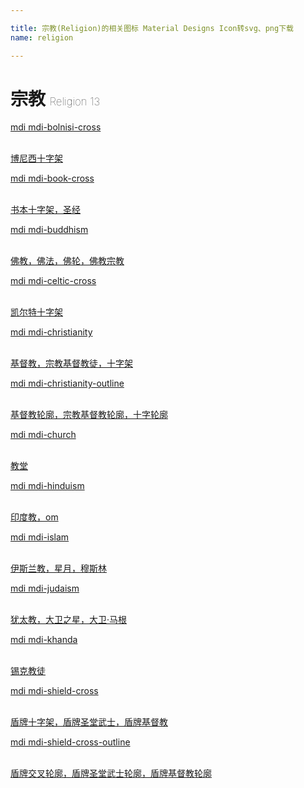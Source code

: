 ```yaml
---

title: 宗教(Religion)的相关图标 Material Designs Icon转svg、png下载
name: religion

---
```


# 宗教  <small style="font-size: 60%;font-weight: 100">Religion <span class="badge-secondary badge">13</span> </small>

<search tag="religion" :max="0"/>

<div class="icon-list row" id="search-show"><a href="/icon/bolnisi-cross.html" class="icon-item col-6 col-sm-4 col-md-2"><div class="icon-item-inner"><i class="mdi mdi-bolnisi-cross"></i><p><span>mdi mdi-bolnisi-cross</span></p> <p><br> 博尼西十字架</p></div></a><a href="/icon/book-cross.html" class="icon-item col-6 col-sm-4 col-md-2"><div class="icon-item-inner"><i class="mdi mdi-book-cross"></i><p><span>mdi mdi-book-cross</span></p> <p><br> 书本十字架，圣经</p></div></a><a href="/icon/buddhism.html" class="icon-item col-6 col-sm-4 col-md-2"><div class="icon-item-inner"><i class="mdi mdi-buddhism"></i><p><span>mdi mdi-buddhism</span></p> <p><br> 佛教，佛法，佛轮，佛教宗教</p></div></a><a href="/icon/celtic-cross.html" class="icon-item col-6 col-sm-4 col-md-2"><div class="icon-item-inner"><i class="mdi mdi-celtic-cross"></i><p><span>mdi mdi-celtic-cross</span></p> <p><br> 凯尔特十字架</p></div></a><a href="/icon/christianity.html" class="icon-item col-6 col-sm-4 col-md-2"><div class="icon-item-inner"><i class="mdi mdi-christianity"></i><p><span>mdi mdi-christianity</span></p> <p><br> 基督教，宗教基督教徒，十字架</p></div></a><a href="/icon/christianity-outline.html" class="icon-item col-6 col-sm-4 col-md-2"><div class="icon-item-inner"><i class="mdi mdi-christianity-outline"></i><p><span>mdi mdi-christianity-outline</span></p> <p><br> 基督教轮廓，宗教基督教轮廓，十字轮廓</p></div></a><a href="/icon/church.html" class="icon-item col-6 col-sm-4 col-md-2"><div class="icon-item-inner"><i class="mdi mdi-church"></i><p><span>mdi mdi-church</span></p> <p><br> 教堂</p></div></a><a href="/icon/hinduism.html" class="icon-item col-6 col-sm-4 col-md-2"><div class="icon-item-inner"><i class="mdi mdi-hinduism"></i><p><span>mdi mdi-hinduism</span></p> <p><br> 印度教，om</p></div></a><a href="/icon/islam.html" class="icon-item col-6 col-sm-4 col-md-2"><div class="icon-item-inner"><i class="mdi mdi-islam"></i><p><span>mdi mdi-islam</span></p> <p><br> 伊斯兰教，星月，穆斯林</p></div></a><a href="/icon/judaism.html" class="icon-item col-6 col-sm-4 col-md-2"><div class="icon-item-inner"><i class="mdi mdi-judaism"></i><p><span>mdi mdi-judaism</span></p> <p><br> 犹太教，大卫之星，大卫·马根</p></div></a><a href="/icon/khanda.html" class="icon-item col-6 col-sm-4 col-md-2"><div class="icon-item-inner"><i class="mdi mdi-khanda"></i><p><span>mdi mdi-khanda</span></p> <p><br> 锡克教徒</p></div></a><a href="/icon/shield-cross.html" class="icon-item col-6 col-sm-4 col-md-2"><div class="icon-item-inner"><i class="mdi mdi-shield-cross"></i><p><span>mdi mdi-shield-cross</span></p> <p><br> 盾牌十字架，盾牌圣堂武士，盾牌基督教</p></div></a><a href="/icon/shield-cross-outline.html" class="icon-item col-6 col-sm-4 col-md-2"><div class="icon-item-inner"><i class="mdi mdi-shield-cross-outline"></i><p><span>mdi mdi-shield-cross-outline</span></p> <p><br> 盾牌交叉轮廓，盾牌圣堂武士轮廓，盾牌基督教轮廓</p></div></a></div>


